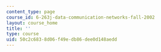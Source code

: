 ```yaml
---
content_type: page
course_id: 6-263j-data-communication-networks-fall-2002
layout: course_home
title: ''
type: course
uid: 50c2c683-8d06-f49e-db86-dee0d148aedd
---
```

